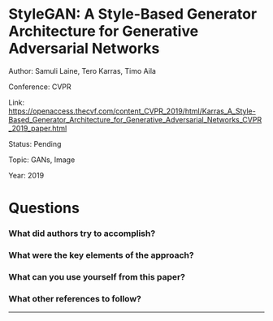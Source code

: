 # StyleGAN: A Style-Based Generator Architecture for Generative Adversarial Networks
Author: Samuli Laine, Tero Karras, Timo Aila

Conference: CVPR

Link: https://openaccess.thecvf.com/content_CVPR_2019/html/Karras_A_Style-Based_Generator_Architecture_for_Generative_Adversarial_Networks_CVPR_2019_paper.html

Status: Pending

Topic: GANs, Image 

Year: 2019

# Questions

### What did authors try to accomplish?

### What were the key elements of the approach?

### What can you use yourself from this paper?

### What other references to follow?

---